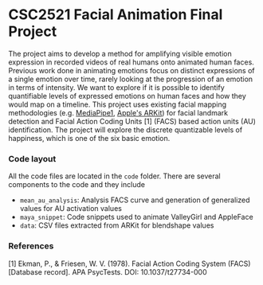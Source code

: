 # CSC2521 Facial Animation Final Project

The project aims to develop a method for amplifying visible emotion expression in recorded videos of real humans onto animated human faces. Previous work done in animating emotions focus on distinct expressions of a single emotion over time, rarely looking at the progression of an emotion in terms of intensity. We want to explore if it is possible to identify quantifiable levels of expressed emotions on human faces and how they would map on a timeline. This project uses existing facial mapping methodologies (e.g. <a href="https://developers.google.com/mediapipe">MediaPipe1</a>, <a href="https://developer.apple.com/documentation/arkit/">Apple's ARKit</a>) for facial landmark detection and Facial Action Coding Units [1] (FACS) based action units (AU) identification. The project will explore the discrete quantizable levels of happiness, which is one of the six basic emotion.

### Code layout

All the code files are located in the `code` folder. There are several components to the code and they include

- `mean_au_analysis`: Analysis FACS curve and generation of generalized values for AU activation values 
- `maya_snippet`: Code snippets used to animate ValleyGirl and AppleFace
- `data`: CSV files extracted from ARKit for blendshape values

### References
[1] Ekman, P., & Friesen, W. V. (1978). Facial Action Coding System (FACS) [Database record]. APA PsycTests. DOI: 10.1037/t27734-000 

